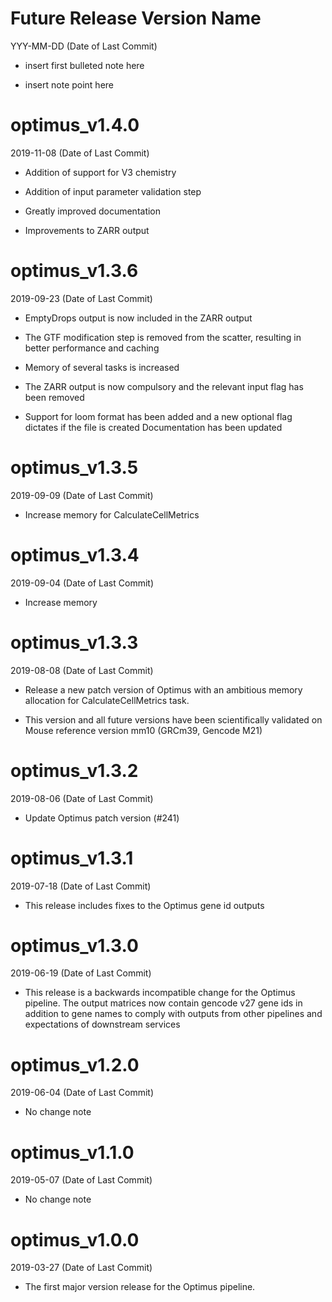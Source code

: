 # Future Release Version Name

YYY-MM-DD (Date of Last Commit)

* insert first bulleted note here

* insert note point here

# optimus_v1.4.0

2019-11-08 (Date of Last Commit)

* Addition of support for V3 chemistry

* Addition of input parameter validation step

* Greatly improved documentation

* Improvements to ZARR output

# optimus_v1.3.6

2019-09-23 (Date of Last Commit)

* EmptyDrops output is now included in the ZARR output

* The GTF modification step is removed from the scatter, resulting in better performance and caching

* Memory of several tasks is increased

* The ZARR output is now compulsory and the relevant input flag has been removed

* Support for loom format has been added and a new optional flag dictates if the file is created
Documentation has been updated


# optimus_v1.3.5

2019-09-09 (Date of Last Commit)

* Increase memory for CalculateCellMetrics

# optimus_v1.3.4

2019-09-04 (Date of Last Commit)

* Increase memory

# optimus_v1.3.3

2019-08-08 (Date of Last Commit)

* Release a new patch version of Optimus with an ambitious memory allocation for CalculateCellMetrics task.

* This version and all future versions have been scientifically validated on Mouse reference version mm10 (GRCm39, Gencode M21)

# optimus_v1.3.2

2019-08-06 (Date of Last Commit)

* Update Optimus patch version (#241)

# optimus_v1.3.1

2019-07-18 (Date of Last Commit)

* This release includes fixes to the Optimus gene id outputs

# optimus_v1.3.0

2019-06-19 (Date of Last Commit)

* This release is a backwards incompatible change for the Optimus pipeline. The output matrices now contain gencode v27 gene ids in addition to gene names to comply with outputs from other pipelines and expectations of downstream services

# optimus_v1.2.0

2019-06-04 (Date of Last Commit)

* No change note

# optimus_v1.1.0

2019-05-07 (Date of Last Commit)

* No change note

# optimus_v1.0.0

2019-03-27 (Date of Last Commit)

* The first major version release for the Optimus pipeline.


